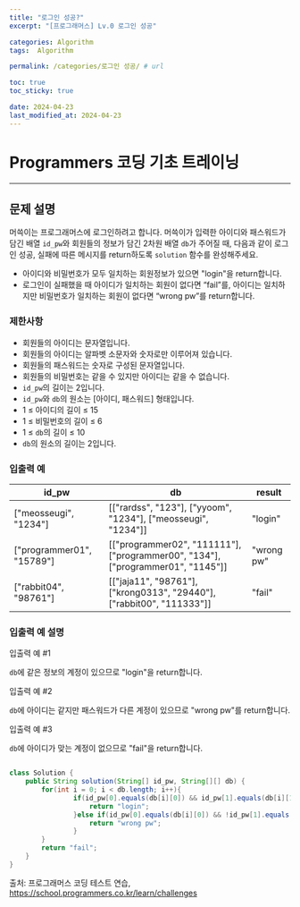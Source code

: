 ```yaml
---
title: "로그인 성공?"
excerpt: "[프로그래머스] Lv.0 로그인 성공"

categories: Algorithm
tags:  Algorithm

permalink: /categories/로그인 성공/ # url

toc: true
toc_sticky: true

date: 2024-04-23
last_modified_at: 2024-04-23
---
```


# Programmers 코딩 기초 트레이닝

---

## 문제 설명

머쓱이는 프로그래머스에 로그인하려고 합니다. 머쓱이가 입력한 아이디와 패스워드가 담긴 배열 `id_pw`와 회원들의 정보가 담긴 2차원 배열 `db`가 주어질 때, 다음과 같이 로그인 성공, 실패에 따른 메시지를 return하도록 `solution` 함수를 완성해주세요.

- 아이디와 비밀번호가 모두 일치하는 회원정보가 있으면 "login"을 return합니다.
- 로그인이 실패했을 때 아이디가 일치하는 회원이 없다면 “fail”를, 아이디는 일치하지만 비밀번호가 일치하는 회원이 없다면 “wrong pw”를 return합니다.

### 제한사항

- 회원들의 아이디는 문자열입니다.
- 회원들의 아이디는 알파벳 소문자와 숫자로만 이루어져 있습니다.
- 회원들의 패스워드는 숫자로 구성된 문자열입니다.
- 회원들의 비밀번호는 같을 수 있지만 아이디는 같을 수 없습니다.
- `id_pw`의 길이는 2입니다.
- `id_pw`와 `db`의 원소는 [아이디, 패스워드] 형태입니다.
- 1 ≤ 아이디의 길이 ≤ 15
- 1 ≤ 비밀번호의 길이 ≤ 6
- 1 ≤ `db`의 길이 ≤ 10
- `db`의 원소의 길이는 2입니다.

### 입출력 예

| id_pw            | db                                                                      | result    |
|------------------|-------------------------------------------------------------------------|-----------|
| ["meosseugi", "1234"] | [["rardss", "123"], ["yyoom", "1234"], ["meosseugi", "1234"]]           | "login"   |
| ["programmer01", "15789"] | [["programmer02", "111111"], ["programmer00", "134"], ["programmer01", "1145"]] | "wrong pw"|
| ["rabbit04", "98761"] | [["jaja11", "98761"], ["krong0313", "29440"], ["rabbit00", "111333"]]    | "fail"    |

### 입출력 예 설명

입출력 예 #1

`db`에 같은 정보의 계정이 있으므로 "login"을 return합니다.

입출력 예 #2

`db`에 아이디는 같지만 패스워드가 다른 계정이 있으므로 "wrong pw"를 return합니다.

입출력 예 #3

`db`에 아이디가 맞는 계정이 없으므로 "fail"을 return합니다.

```java

class Solution {
    public String solution(String[] id_pw, String[][] db) {
        for(int i = 0; i < db.length; i++){            
                if(id_pw[0].equals(db[i][0]) && id_pw[1].equals(db[i][1])){
                    return "login";
                }else if(id_pw[0].equals(db[i][0]) && !id_pw[1].equals(db[i][1])){
                    return "wrong pw";
                }      
        }      
        return "fail";
    }
}

``````

출처: 프로그래머스 코딩 테스트 연습, https://school.programmers.co.kr/learn/challenges
